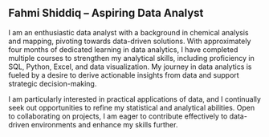 ## Fahmi Shiddiq – Aspiring Data Analyst

I am an enthusiastic data analyst with a background in chemical analysis and mapping, pivoting towards data-driven solutions. With approximately four months of dedicated learning in data analytics, I have completed multiple courses to strengthen my analytical skills, including proficiency in SQL, Python, Excel, and data visualization. My journey in data analytics is fueled by a desire to derive actionable insights from data and support strategic decision-making.

I am particularly interested in practical applications of data, and I continually seek out opportunities to refine my statistical and analytical abilities. Open to collaborating on projects, I am eager to contribute effectively to data-driven environments and enhance my skills further.
